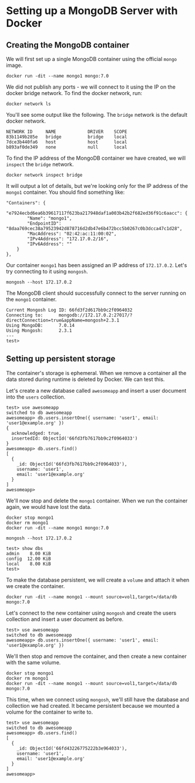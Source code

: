 # Setting up a MongoDB Server with Docker

## Creating the MongoDB container

We will first set up a single MongoDB container using the official ```mongo``` image.

```
docker run -dit --name mongo1 mongo:7.0
```

We did not publish any ports - we will connect to it using the IP on the docker bridge network. To find the docker network, run:

```
docker network ls
```

You'll see some output like the following. The ```bridge``` network is the default docker network.

```
NETWORK ID     NAME            DRIVER    SCOPE
83b1149b285e   bridge          bridge    local
7dce3b440fa6   host            host      local
b893af0de349   none            null      local
```

To find the IP address of the MongoDB container we have created, we will ```inspect``` the ```bridge``` network.

```
docker network inspect bridge
```

It will output a lot of details, but we're looking only for the IP address of the ```mongo1``` container. You should find something like:

```
"Containers": {
    "e7924ecbd6ea6b39617117f623ba217948daf1a003b42b2f682ed36f91c6aacc": {
        "Name": "mongo1",
        "EndpointID": "8daa769cec38a79523942d878716d2db47e6b472bcc5b0267c0b3dcca47c1d28",
        "MacAddress": "02:42:ac:11:00:02",
        "IPv4Address": "172.17.0.2/16",
        "IPv6Address": ""
    }
},
```

Our container ```mongo1``` has been assigned an IP address of ```172.17.0.2```. Let's try connecting to it using ```mongosh```.

```
mongosh --host 172.17.0.2
```

The MongoDB client should successfully connect to the server running on the ```mongo1``` container.

```
Current Mongosh Log ID:	66fd3f2d617bb9c2f0964032
Connecting to:		mongodb://172.17.0.2:27017/?directConnection=true&appName=mongosh+2.3.1
Using MongoDB:		7.0.14
Using Mongosh:		2.3.1
---
test>
```

## Setting up persistent storage

The container's storage is ephemeral. When we remove a container all the data stored during runtime is deleted by Docker. We can test this.

Let's create a new database called ```awesomeapp``` and insert a user document into the ```users``` collection.

```
test> use awesomeapp
switched to db awesomeapp
awesomeapp> db.users.insertOne({ username: 'user1', email: 'user1@example.org' })
{
  acknowledged: true,
  insertedId: ObjectId('66fd3fb7617bb9c2f0964033')
}
awesomeapp> db.users.find()
[
  {
    _id: ObjectId('66fd3fb7617bb9c2f0964033'),
    username: 'user1',
    email: 'user1@example.org'
  }
]
awesomeapp>
```

We'll now stop and delete the ```mongo1``` container. When we run the container again, we would have lost the data.

```
docker stop mongo1
docker rm mongo1
docker run -dit --name mongo1 mongo:7.0

mongosh --host 172.17.0.2

test> show dbs
admin    8.00 KiB
config  12.00 KiB
local    8.00 KiB
test>
```

To make the database persistent, we will create a ```volume``` and attach it when we create the container.

```
docker run -dit --name mongo1 --mount source=vol1,target=/data/db mongo:7.0
```

Let's connect to the new container using ```mongosh``` and create the users collection and insert a user document as before. 

```
test> use awesomeapp
switched to db awesomeapp
awesomeapp> db.users.insertOne({ username: 'user1', email: 'user1@example.org' })
```

We'll then stop and remove the container, and then create a new container with the same volume.

```
docker stop mongo1
docker rm mongo1
docker run -dit --name mongo1 --mount source=vol1,target=/data/db mongo:7.0
```

This time, when we connect using ```mongosh```, we'll still have the database and collection we had created. It became persistent because we mounted a volume for the container to write to.

```
test> use awesomeapp
switched to db awesomeapp
awesomeapp> db.users.find()
[
  {
    _id: ObjectId('66fd43226775222b3e964033'),
    username: 'user1',
    email: 'user1@example.org'
  }
]
awesomeapp>
```


